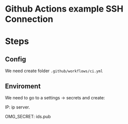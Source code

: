 # Github Actions example SSH Connection

# Steps

## Config

We need create folder `.github/workflows/ci.yml`

## Enviroment

We need to go to a settings -> secrets and create:

IP: ip server.

OMG_SECRET: ids.pub
